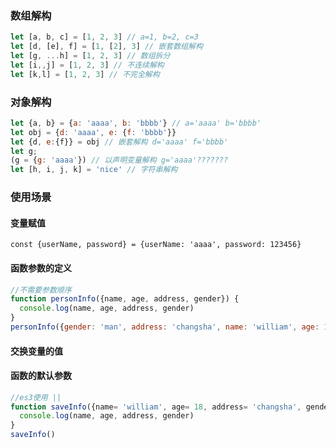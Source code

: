 ### 数组解构
```javascript
let [a, b, c] = [1, 2, 3] // a=1, b=2, c=3
let [d, [e], f] = [1, [2], 3] // 嵌套数组解构
let [g, ...h] = [1, 2, 3] // 数组拆分
let [i,,j] = [1, 2, 3] // 不连续解构
let [k,l] = [1, 2, 3] // 不完全解构
```

### 对象解构
```javascript
let {a, b} = {a: 'aaaa', b: 'bbbb'} // a='aaaa' b='bbbb'
let obj = {d: 'aaaa', e: {f: 'bbbb'}}
let {d, e:{f}} = obj // 嵌套解构 d='aaaa' f='bbbb'
let g;
(g = {g: 'aaaa'}) // 以声明变量解构 g='aaaa'???????
let [h, i, j, k] = 'nice' // 字符串解构
```

### 使用场景
#### 变量赋值

`const {userName, password} = {userName: 'aaaa', password: 123456}`
#### 函数参数的定义

```javascript
//不需要参数顺序
function personInfo({name, age, address, gender}) {
  console.log(name, age, address, gender)
}
personInfo({gender: 'man', address: 'changsha', name: 'william', age: 18})
```

#### 交换变量的值
#### 函数的默认参数
```javascript
//es3使用 ||
function saveInfo({name= 'william', age= 18, address= 'changsha', gender= 'man'} = {}) {
  console.log(name, age, address, gender)
}
saveInfo()
```
